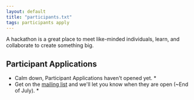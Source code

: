 ```yaml
---
layout: default
title: "participants.txt"
tags: participants apply
---
```


A hackathon is a great place to meet like-minded individuals, learn, and collaborate to create something big.

## Participant Applications

* Calm down, Participant Applications haven't opened yet. *
* Get on the [mailing list](https://www.hackseq.com/mail) and we'll let you know when they are open (~End of July). *

